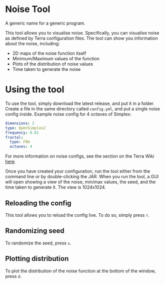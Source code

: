# Noise Tool
A generic name for a generic program.

This tool allows you to visualise noise.
Specifically, you can visualise noise as defined by Terra configuration files. The tool can show you information about
the noise, including:
* 2D maps of the noise function itself
* Minimum/Maximum values of the function
* Plots of the distribution of noise values
* Time taken to generate the noise

# Using the tool
To use the tool, simply download the latest release, and put it in a folder. Create a file in the same directory
called `config.yml`, and put a single noise config inside. Example noise config for 4 octaves of Simplex:
```yaml
dimensions: 2
type: OpenSimplex2
frequency: 0.01
fractal:
  type: FBm
  octaves: 4
```
For more information on noise configs, see the section on the Terra Wiki
[here](https://github.com/PolyhedralDev/Terra/wiki/pack.yml-Options#noise).

Once you have created your configuration, run the tool either from the command line or by double-clicking the JAR.
When you run the tool, a GUI will open showing a view of the noise, min/max values, the seed, and the time taken to
generate it. The view is 1024x1024.

## Reloading the config
This tool allows you to reload the config live. To do so, simply press `r`.

## Randomizing seed
To randomize the seed, press `s`.

## Plotting distribution
To plot the distribution of the noise function at the bottom of the window, press `d`.